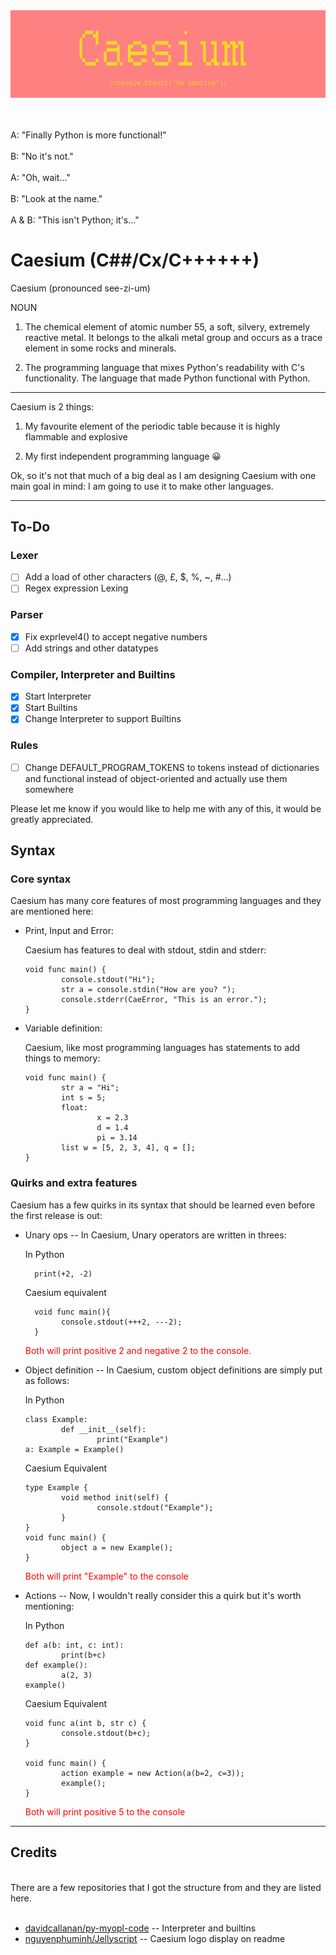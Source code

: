<div align="center">
  <img src="assets/images/Caesium logo.png" >
  <br>
  <br>
  <br>
</div>

A: "Finally Python is more functional!"
<br>
<br>
B: "No it's not."
<br>
<br>
A: "Oh, wait..." 
<br>
<br>
B: "Look at the name."
<br>
<br>
A & B: "This isn't Python; it's..."

# Caesium (C##/Cx/C++++++)
Caesium (pronounced see-zi-um)

NOUN

1. The chemical element of atomic number 55, a soft, silvery, extremely reactive metal. It belongs to the alkali metal group and occurs as a trace element in some rocks and minerals.

2. The programming language that mixes Python's readability with C's functionality. The language that made Python functional with Python.
------

Caesium is 2 things:

1. My favourite element of the periodic table because it is highly flammable and explosive

2. My first independent programming language 😀

Ok, so it's not that much of a big deal as I am designing Caesium with one main goal in mind: I am going to use it to make other languages.

-----

## To-Do
### Lexer
- [ ] Add a load of other characters (@, £, $, %, ~, #...)
- [ ] Regex expression Lexing

### Parser
- [x] Fix exprlevel4() to accept negative numbers
- [ ] Add strings and other datatypes

### Compiler, Interpreter and Builtins
- [x] Start Interpreter
- [x] Start Builtins
- [x] Change Interpreter to support Builtins

### Rules
- [ ] Change DEFAULT_PROGRAM_TOKENS to tokens instead of dictionaries and functional instead of object-oriented and actually use them somewhere

Please let me know if you would like to help me with any of this, it would be greatly appreciated.


## Syntax

### Core syntax

Caesium has many core features of most programming languages and they are mentioned here:

- Print, Input and Error:

  Caesium has features to deal with stdout, stdin and stderr:

      void func main() {
              console.stdout("Hi");
              str a = console.stdin("How are you? ");
              console.stderr(CaeError, "This is an error.");
      }

- Variable definition:

  Caesium, like most programming languages has statements to add things to memory:

      void func main() {
              str a = "Hi";
              int s = 5;
              float:
                      x = 2.3
                      d = 1.4
                      pi = 3.14
              list w = [5, 2, 3, 4], q = [];
      }

### Quirks and extra features

Caesium has a few quirks in its syntax that should be learned even before the first release is out:

- Unary ops -- In Caesium, Unary operators are written in threes:

    In Python
    
        print(+2, -2)
    
    Caesium equivalent

        void func main(){
              console.stdout(+++2, ---2);
        }
              
    <p style="color:red"> Both will print positive 2 and negative 2 to the console. <p>

- Object definition -- In Caesium, custom object definitions are simply put as follows:

  In Python

      class Example:
              def __init__(self):
                      print("Example")
      a: Example = Example()

  Caesium Equivalent

      type Example {
              void method init(self) {
                      console.stdout("Example");
              }
      }
      void func main() {
              object a = new Example();
      }

    <p style="color:red"> Both will print "Example" to the console<p>

- Actions -- Now, I wouldn't really consider this a quirk but it's worth mentioning:

  In Python

      def a(b: int, c: int):
              print(b+c)
      def example():
              a(2, 3)
      example()

  Caesium Equivalent

      void func a(int b, str c) {
              console.stdout(b+c);
      }

      void func main() {
              action example = new Action(a(b=2, c=3));
              example();
      }
    
    <p style="color:red"> Both will print positive 5 to the console<p>
                      

-----

## Credits
<br>
There are a few repositories that I got the structure from and they are listed here.
<br>
<br>

- [davidcallanan/py-myopl-code](https://github.com/davidcallanan/py-myopl-code) -- Interpreter and builtins
- [nguyenphuminh/Jellyscript](https://github.com/nguyenphuminh/Jellyscript) -- Caesium logo display on readme